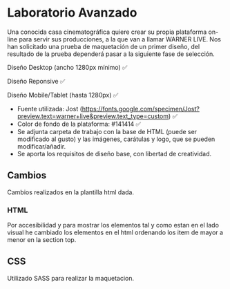 # Laboratorio Avanzado

Una conocida casa cinematográfica quiere crear su propia plataforma on-line
para servir sus producciones, a la que van a llamar WARNER LIVE.
Nos han solicitado una prueba de maquetación de un primer diseño,
del resultado de la prueba dependerá pasar a la siguiente fase de selección.

Diseño Desktop (ancho 1280px mínimo) ✅

Diseño Reponsive ✅

Diseño Mobile/Tablet (hasta 1280px) ✅

- Fuente utilizada: Jost
  (https://fonts.google.com/specimen/Jost?preview.text=warner+live&preview.text_type=custom) ✅
- Color de fondo de la plataforma: #141414 ✅
- Se adjunta carpeta de trabajo con la base de HTML (puede ser modificado al gusto) y las imágenes, carátulas
  y logo, que se pueden modificar/añadir.
- Se aporta los requisitos de diseño base, con libertad de creatividad.

## Cambios

Cambios realizados en la plantilla html dada.

### HTML

Por accesibilidad y para mostrar los elementos tal y como estan en el lado visual he cambiado los elementos en el html ordenando los item de mayor a menor en la section top.

## CSS

Utilizado SASS para realizar la maquetacion.
